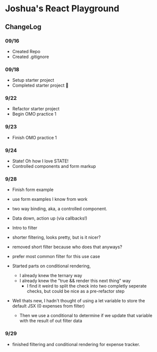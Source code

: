 # Joshua's React Playground

## ChangeLog

### 09/16
- Created Repo
- Created .gitignore
### 09/18
- Setup starter project
- Completed starter project 🥳

### 9/22
- Refactor starter project
- Begin OMO practice 1

### 9/23
- Finish OMO practice 1
### 9/24
- State! Oh how I love STATE!
- Controlled components and form markup

### 9/28
- Finish form example
- use form examples I know from work
- two way binding, aka, a controlled component.
- Data down, action up (via callbacks!)
- Intro to filter
- shorter filtering, looks pretty, but is it nicer?
- removed short filter because who does that anyways?
- prefer most common filter for this use case
- Started parts on conditional rendering,
    - I already knew the ternary way
    - I already knew the "true && render this next thing" way
        - I find it weird to split the check into two completly seperate checks, but could be nice as a pre-refactor step

- Well thats new, I hadn't thought of using a let variable to store the default JSX (0 expenses from filter)
    - Then we use a conditional to determine if we update that variable with the result of out filter data

### 9/29
- finished filtering and conditional rendering for expense tracker.